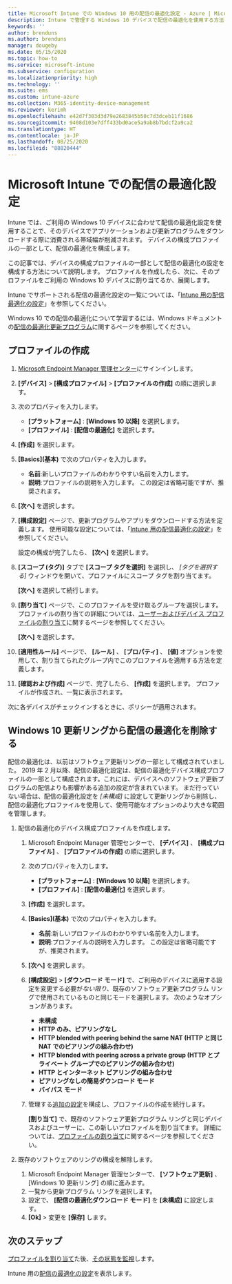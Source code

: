 ```yaml
---
title: Microsoft Intune での Windows 10 用の配信の最適化設定 - Azure | Microsoft Docs
description: Intune で管理する Windows 10 デバイスで配信の最適化を使用する方法を構成します。 Intune では、デバイス構成プロファイルを作成してインターネットから更新プログラムをインストールします。 また、既存の更新プログラム リングを配信の最適化プロファイルに置き換える方法についても確認します。
keywords: ''
author: brenduns
ms.author: brenduns
manager: dougeby
ms.date: 05/15/2020
ms.topic: how-to
ms.service: microsoft-intune
ms.subservice: configuration
ms.localizationpriority: high
ms.technology: ''
ms.suite: ems
ms.custom: intune-azure
ms.collection: M365-identity-device-management
ms.reviewer: kerimh
ms.openlocfilehash: e42d7f303d3d79e2683845b50c7d3dceb11f1686
ms.sourcegitcommit: 9408d103e7dff433bd0ace5a9ab8b7bdcf2a9ca2
ms.translationtype: HT
ms.contentlocale: ja-JP
ms.lasthandoff: 08/25/2020
ms.locfileid: "88820444"
---
```

# <a name="delivery-optimization-settings-in-microsoft-intune"></a>Microsoft Intune での配信の最適化設定

Intune では、ご利用の Windows 10 デバイスに合わせて配信の最適化設定を使用することで、そのデバイスでアプリケーションおよび更新プログラムをダウンロードする際に消費される帯域幅が削減されます。 デバイスの構成プロファイルの一部として、配信の最適化を構成します。  

この記事では、デバイスの構成プロファイルの一部として配信の最適化の設定を構成する方法について説明します。 プロファイルを作成したら、次に、そのプロファイルをご利用の Windows 10 デバイスに割り当てるか、展開します。

Intune でサポートされる配信の最適化設定の一覧については、「[Intune 用の配信最適化の設定](delivery-optimization-settings.md)」を参照してください。  

Windows 10 での配信の最適化について学習するには、Windows ドキュメントの[配信の最適化更新プログラム](https://docs.microsoft.com/windows/deployment/update/waas-delivery-optimization)に関するページを参照してください。  

## <a name="create-the-profile"></a>プロファイルの作成

1. [Microsoft Endpoint Manager 管理センター](https://go.microsoft.com/fwlink/?linkid=2109431)にサインインします。

2. **[デバイス]**  >  **[構成プロファイル]**  >  **[プロファイルの作成]** の順に選択します。

3. 次のプロパティを入力します。

   - **[プラットフォーム]** : **[Windows 10 以降]** を選択します。
   - **[プロファイル]** : **[配信の最適化]** を選択します。

4. **[作成]** を選択します。

5. **[Basics]\(基本\)** で次のプロパティを入力します。

   - **名前**:新しいプロファイルのわかりやすい名前を入力します。
   - **説明**:プロファイルの説明を入力します。 この設定は省略可能ですが、推奨されます。

6. **[次へ]** を選択します。

7. **[構成設定]** ページで、更新プログラムやアプリをダウンロードする方法を定義します。 使用可能な設定については、「[Intune 用の配信最適化の設定](delivery-optimization-settings.md)」を参照してください。

   設定の構成が完了したら、 **[次へ]** を選択します。

8. **[スコープ (タグ)]** タブで **[スコープ タグを選択]** を選択し、 *[タグを選択する]* ウィンドウを開いて、プロファイルにスコープ タグを割り当てます。
  
   **[次へ]** を選択して続行します。

9. **[割り当て]** ページで、このプロファイルを受け取るグループを選択します。 プロファイルの割り当ての詳細については、[ユーザーおよびデバイス プロファイルの割り当て](../configuration/device-profile-assign.md)に関するページを参照してください。

   **[次へ]** を選択します。

10. **[適用性ルール]** ページで、 **[ルール]** 、 **[プロパティ]** 、 **[値]** オプションを使用して、割り当てられたグループ内でこのプロファイルを適用する方法を定義します。

11. **[確認および作成]** ページで、完了したら、 **[作成]** を選択します。 プロファイルが作成され、一覧に表示されます。

次に各デバイスがチェックインするときに、ポリシーが適用されます。

## <a name="remove-delivery-optimization-from-windows-10-update-rings"></a>Windows 10 更新リングから配信の最適化を削除する

配信の最適化は、以前はソフトウェア更新リングの一部として構成されていました。 2019 年 2 月以降、配信の最適化設定は、配信の最適化デバイス構成プロファイルの一部として構成されます。これには、デバイスへのソフトウェア更新プログラムの配信よりも影響がある追加の設定が含まれています。 まだ行っていない場合は、配信の最適化設定を *[未構成]* に設定して更新リングから削除し、配信の最適化プロファイルを使用して、使用可能なオプションのより大きな範囲を管理します。

1. 配信の最適化のデバイス構成プロファイルを作成します。

    1. Microsoft Endpoint Manager 管理センターで、 **[デバイス]** 、 **[構成プロファイル]** 、 **[プロファイルの作成]** の順に選択します。
    2. 次のプロパティを入力します。

        - **[プラットフォーム]** : **[Windows 10 以降]** を選択します。
        - **[プロファイル]** : **[配信の最適化]** を選択します。

    3. **[作成]** を選択します。
    4. **[Basics]\(基本\)** で次のプロパティを入力します。

        - **名前**:新しいプロファイルのわかりやすい名前を入力します。
        - **説明**:プロファイルの説明を入力します。 この設定は省略可能ですが、推奨されます。

    5. **[次へ]** を選択します。
    6. **[構成設定]**  >  **[ダウンロード モード]** で、ご利用のデバイスに適用する設定を変更する必要が*ない限り*、既存のソフトウェア更新プログラム リングで使用されているものと同じモードを選択します。 次のようなオプションがあります。

        - **未構成**
        - **HTTP のみ、ピアリングなし**
        - **HTTP blended with peering behind the same NAT (HTTP と同じ NAT でのピアリングの組み合わせ)**
        - **HTTP blended with peering across a private group (HTTP とプライベート グループでのピアリングの組み合わせ)**
        - **HTTP とインターネット ピアリングの組み合わせ**
        - **ピアリングなしの簡易ダウンロード モード**
        - **バイパス モード**

    7. 管理する[追加の設定](delivery-optimization-settings.md)を構成し、プロファイルの作成を続行します。

        **[割り当て]** で、既存のソフトウェア更新プログラム リングと同じデバイスおよびユーザーに、この新しいプロファイルを割り当てます。 詳細については、[プロファイルの割り当て](device-profile-assign.md)に関するページを参照してください。

2. 既存のソフトウェアのリングの構成を解除します。

    1. Microsoft Endpoint Manager 管理センターで、 **[ソフトウェア更新]** 、[Windows 10 更新リング] の順に進みます。
    2. 一覧から更新プログラム リングを選択します。
    3. 設定で、 **[配信の最適化ダウンロード モード]** を **[未構成]** に設定します。
    4. **[Ok]**  >  変更を **[保存]** します。

## <a name="next-steps"></a>次のステップ

[プロファイルを割り当て](device-profile-assign.md)た後、[その状態を監視](device-profile-monitor.md)します。

Intune 用の[配信の最適化の設定](delivery-optimization-settings.md)を表示します。
